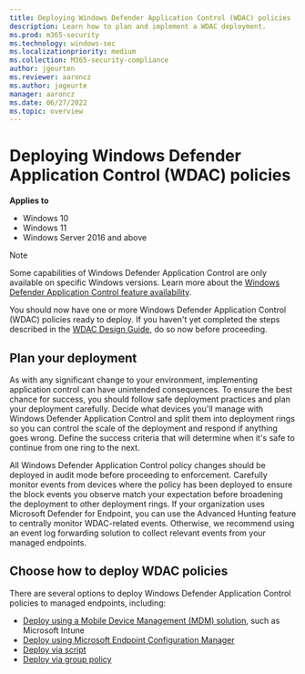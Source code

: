 ```yaml
---
title: Deploying Windows Defender Application Control (WDAC) policies
description: Learn how to plan and implement a WDAC deployment.
ms.prod: m365-security
ms.technology: windows-sec
ms.localizationpriority: medium
ms.collection: M365-security-compliance
author: jgeurten
ms.reviewer: aaroncz
ms.author: jogeurte
manager: aaroncz
ms.date: 06/27/2022
ms.topic: overview
---
```


# Deploying Windows Defender Application Control (WDAC) policies

**Applies to**

- Windows 10
- Windows 11
- Windows Server 2016 and above

> [!NOTE]
> Some capabilities of Windows Defender Application Control are only available on specific Windows versions. Learn more about the [Windows Defender Application Control feature availability](feature-availability.md).

You should now have one or more Windows Defender Application Control (WDAC) policies ready to deploy. If you haven't yet completed the steps described in the [WDAC Design Guide](windows-defender-application-control-design-guide.md), do so now before proceeding.

## Plan your deployment

As with any significant change to your environment, implementing application control can have unintended consequences. To ensure the best chance for success, you should follow safe deployment practices and plan your deployment carefully. Decide what devices you'll manage with Windows Defender Application Control and split them into deployment rings so you can control the scale of the deployment and respond if anything goes wrong. Define the success criteria that will determine when it's safe to continue from one ring to the next.

All Windows Defender Application Control policy changes should be deployed in audit mode before proceeding to enforcement. Carefully monitor events from devices where the policy has been deployed to ensure the block events you observe match your expectation before broadening the deployment to other deployment rings. If your organization uses Microsoft Defender for Endpoint, you can use the Advanced Hunting feature to centrally monitor WDAC-related events. Otherwise, we recommend using an event log forwarding solution to collect relevant events from your managed endpoints.

## Choose how to deploy WDAC policies

There are several options to deploy Windows Defender Application Control policies to managed endpoints, including:

- [Deploy using a Mobile Device Management (MDM) solution](deployment/deploy-windows-defender-application-control-policies-using-intune.md), such as Microsoft Intune
- [Deploy using Microsoft Endpoint Configuration Manager](deployment/deploy-wdac-policies-with-memcm.md)
- [Deploy via script](deployment/deploy-wdac-policies-with-script.md)
- [Deploy via group policy](deployment/deploy-windows-defender-application-control-policies-using-group-policy.md)
